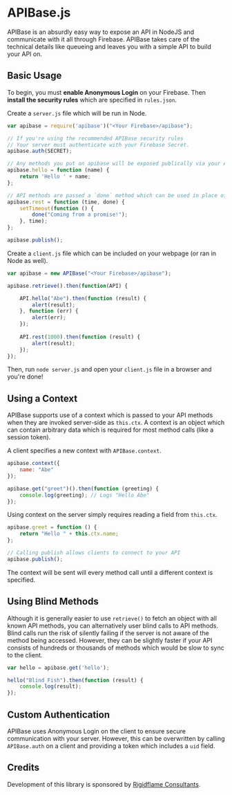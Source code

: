 APIBase.js
=======

APIBase is an absurdly easy way to expose an API in NodeJS and communicate with it all through Firebase. APIBase takes care of the technical details like queueing and leaves you with a simple API to build your API on. 

Basic Usage
----------
To begin, you must **enable Anonymous Login** on your Firebase. Then **install the security rules** which are specified in `rules.json`.  

Create a `server.js` file which will be run in Node. 

```js
var apibase = require('apibase')("<Your Firebase>/apibase");

// If you're using the recommended APIBase security rules
// Your server must authenticate with your Firebase Secret.
apibase.auth(SECRET);

// Any methods you put on apibase will be exposed publically via your API
apibase.hello = function (name) {   
    return 'Hello ' + name;
};

// API methods are passed a `done` method which can be used in place of "return"
apibase.rest = function (time, done) {
    setTimeout(function () {
        done("Coming from a promise!");
    }, time);
};

apibase.publish();
```

Create a `client.js` file which can be included on your webpage (or ran in Node as well).

```js
var apibase = new APIBase("<Your Firebase>/apibase");

apibase.retrieve().then(function(API) {

    API.hello("Abe").then(function (result) {
        alert(result);
    }, function (err) {
        alert(err);
    });
    
    API.rest(1000).then(function (result) {
        alert(result);
    });
});
```

Then, run `node server.js` and open your `client.js` file in a browser and you're done!

Using a Context
-------------
APIBase supports use of a context which is passed to your API methods when they are invoked server-side as `this.ctx`. A context is an object which can contain arbitrary data which is required for most method calls (like a session token).

A client specifies a new context with `APIBase.context`.

```js
apibase.context({
    name: "Abe"
});

apibase.get("greet")().then(function (greeting) {
    console.log(greeting); // Logs "Hello Abe"
});
```

Using context on the server simply requires reading a field from `this.ctx`.

```js
apibase.greet = function () {
    return "Hello " + this.ctx.name;
};

// Calling publish allows clients to connect to your API
apibase.publish();
```

The context will be sent will every method call until a different context is specified. 

Using Blind Methods
------------------

Although it is generally easier to use `retrieve()` to fetch an object with all known API methods, you can alternatively user blind calls to API methods. Blind calls run the risk of silently failing if the server is not aware of the method being accessed. However, they can be slightly faster if your API consists of hundreds or thousands of methods which would be slow to sync to the client. 

```js
var hello = apibase.get('hello');

hello("Blind Fish").then(function (result) {
    console.log(result);
});

```


Custom Authentication
--------------

APIBase uses Anonymous Login on the client to ensure secure communication with your server. However, this can be overwritten by calling `APIBase.auth` on a client and providing a token which includes a `uid` field.



Credits
-------

Development of this library is sponsored by [Rigidflame Consultants](http://www.rigidflame.com).